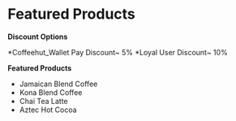 # Featured Products

**Discount Options**

  *Coffeehut_Wallet Pay Discount~ 5%
  *Loyal User Discount~ 10%
  
**Featured Products**

* Jamaican Blend Coffee
* Kona Blend Coffee
* Chai Tea Latte
* Aztec Hot Cocoa

